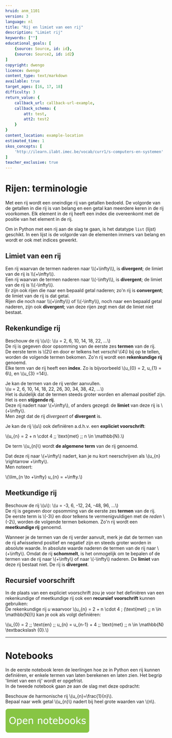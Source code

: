 ```yaml
---
hruid: anm_1101
version: 3
language: nl
title: "Rij en limiet van een rij"
description: "Limiet rij"
keywords: [""]
educational_goals: [
    {source: Source, id: id}, 
    {source: Source2, id: id2}
]
copyright: dwengo
licence: dwengo
content_type: text/markdown
available: true
target_ages: [16, 17, 18]
difficulty: 3
return_value: {
    callback_url: callback-url-example,
    callback_schema: {
        att: test,
        att2: test2
    }
}
content_location: example-location
estimated_time: 1
skos_concepts: [
    'http://ilearn.ilabt.imec.be/vocab/curr1/s-computers-en-systemen'
]
teacher_exclusive: true
---
```

# Rijen: terminologie

Met een rij wordt een oneindige rij van getallen bedoeld. De volgorde van de getallen in die rij is van belang en een getal kan meerdere keren in de rij voorkomen. Elk element in de rij heeft een index die overeenkomt met de positie van het element in de rij.

Om in Python met een rij aan de slag te gaan, is het datatype `list` (lijst) geschikt. In een lijst is de volgorde van de elementen immers van belang en wordt er ook met indices gewerkt. 

## Limiet van een rij

<div class="alert alert-box alert-success">
Een rij waarvan de termen naderen naar \\(+\infty\\), is <b>divergent</b>; de limiet van de rij is \\(+\infty\\).<br>Een rij waarvan de termen naderen naar \\(-\infty\\), is <b>divergent</b>; de limiet van de rij is \\(-\infty\\).<br> Er zijn ook rijen die naar een bepaald getal naderen; zo'n rij is <b>convergent</b>; de limiet van de rij is dat getal.<br> Rijen die noch naar \\(+\infty\\) of \\(-\infty\\), noch naar een bepaald getal naderen, zijn ook <b>divergent</b>; van deze rijen zegt men dat de limiet niet bestaat.  
</div>

## Rekenkundige rij

Beschouw de rij \\(u\\): \\(u = 2, 6, 10, 14, 18, 22, ...\\)<br>
De rij is gegeven door opsomming van de eerste zes **termen** van de rij.<br> De eerste term is \\(2\\) en door er telkens het *verschil* \\(4\\) bij op te tellen, worden de volgende termen bekomen. Zo'n rij wordt een **rekenkundige rij** genoemd. <br>
Elke term van de rij heeft een **index**. Zo is bijvoorbeeld \\(u_{0} = 2, u_{1} = 6\\), en \\(u_{3} =14\\).

Je kan de termen van de rij verder aanvullen.<br>
\\(u = 2, 6, 10, 14, 18, 22, 26, 30, 34, 38, 42, ...\\)<br>
Het is duidelijk dat de termen steeds groter worden en allemaal positief zijn. Het is een **stijgende rij**.<br>
Deze rij nadert naar \\(+\infty\\), of anders gezegd: de **limiet** van deze rij is \\(+\infty\\).<br>
Men zegt dat de rij *divergeert* of **divergent** is.

Je kan de rij \\(u\\) ook definiëren a.d.h.v. een **expliciet voorschrift**: 

\\(u_{n} = 2 + n \cdot 4 \;\; \text{met} \;\; n \in 	\mathbb{N}.\\)


De term \\(u_{n}\\) wordt **de algemene term** van de rij genoemd.

Dat deze rij naar \\(+\infty\\) nadert, kan je nu kort neerschrijven als \\(u_{n} \rightarrow +\infty\\).<br>
Men noteert: 

\\(\lim_{n \to +\infty} u_{n} = +\infty.\\)


## Meetkundige rij

Beschouw de rij \\(u\\): \\(u = -3, 6, -12, 24, -48, 96, ...\\)<br>
De rij is gegeven door opsomming van de eerste zes **termen** van de rij.<br> De eerste term is \\(-3\\) en door telkens te vermenigvuldigen met de *reden* \\(-2\\), worden de volgende termen bekomen. Zo'n rij wordt een **meetkundige rij** genoemd.

Wanneer je de termen van de rij verder aanvult, merk je dat de termen van de rij afwisselend positief en negatief zijn en steeds groter worden in absolute waarde. In absolute waarde naderen de termen van de rij naar \\(+\infty\\).  Omdat de rij **schommelt**, is het onmogelijk om te bepalen of de termen van de rij naar \\(+\infty\\) of naar \\(-\infty\\) naderen. De **limiet** van deze rij bestaat niet. De rij is **divergent**.

## Recursief voorschrift

In de plaats van een expliciet voorschrift zou je voor het definiëren van een rekenkundige of meetkundige rij ook een **recursief voorschrift** kunnen gebruiken:<br> De rekenkundige rij $u$ waarvoor \\(u_{n} = 2 + n \cdot 4 \; (\text{met} \;\; n \in \mathbb{N})\\) kan je ook als volgt definiëren: 

\\(u_{0} = 2  \;\; \text{en} \;\; u_{n} = u_{n-1} + 4 \;\; \text{met} \;\; n \in \mathbb{N} \textbackslash \{0\}.\\)


-----

# Notebooks
In de eerste notebook leren de leerlingen hoe ze in Python een rij kunnen definiëren, er enkele termen van laten berekenen en laten zien. Het begrip 'limiet van een rij' wordt er opgefrist. <br>
In de tweede notebook gaan ze aan de slag met deze opdracht:

Beschouw de harmonische rij \\(u_{n}=\frac{1}{n}\\).<br>
Bepaal naar welk getal \\(u_{n}\\) nadert bij heel grote waarden van \\(n\\).

[![](embed/Knop.png "Knop")](https://kiks.ilabt.imec.be/hub/tmplogin?id=6510 "Limiet van een rij")
